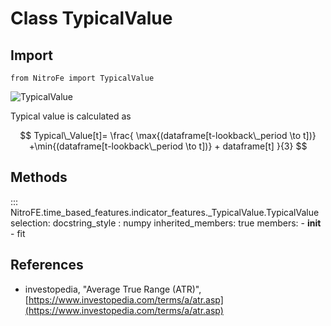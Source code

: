 

# Class TypicalValue

## Import
`
from NitroFe import TypicalValue
`

![TypicalValue](https://media.giphy.com/media/kwABekFGGfQylsk50W/giphy.gif)

Typical value is calculated as

$$
Typical\_Value[t]= \frac{ \max{(dataframe[t-lookback\_period \to t])} +\min{(dataframe[t-lookback\_period \to t])} + dataframe[t] }{3}
$$


## Methods

::: NitroFE.time_based_features.indicator_features._TypicalValue.TypicalValue
    selection:
        docstring_style : numpy
        inherited_members: true
        members:
        - __init__
        - fit

References
----------
* investopedia, "Average True Range (ATR)",
    [https://www.investopedia.com/terms/a/atr.asp](https://www.investopedia.com/terms/a/atr.asp)